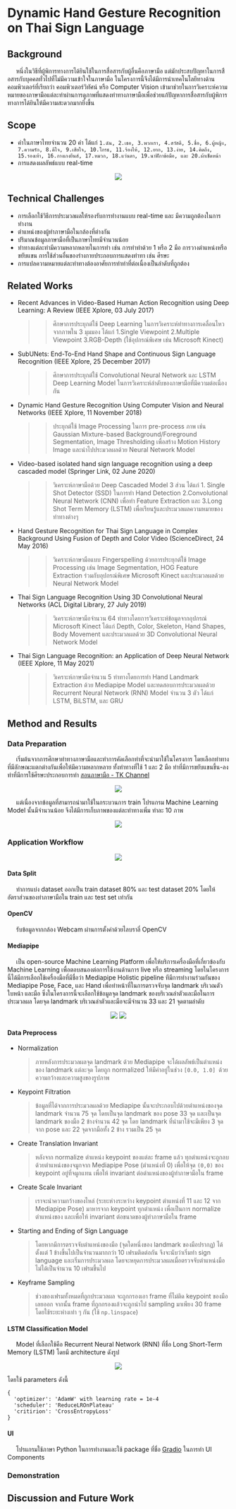 # Dynamic Hand Gesture Recognition on Thai Sign Language

## Background

&nbsp;&nbsp;&nbsp;&nbsp;&nbsp;หนึ่งในวิธีที่ผู้พิการทางการได้ยินใช้ในการสื่อสารกับผู้อื่นคือภาษามือ แต่มักประสบปัญหาในการสือสารกับบุคคลทั่วไปที่ไม่มีความเข้าใจในภาษามือ ในโครงการนี้จึงได้มีการนำเทคโนโลยีทางด้านคอมพิวเตอร์ที่เรียกว่า คอมพิวเตอร์วิทัศน์ หรือ Computer Vision เข้ามาช่วยในการวิเคราะห์ความหมายของภาษามือแต่ละท่าผ่านการดูภาพที่แสดงท่าทางภาษามือเพื่อช่วยแก้ปัญหาการสื่อสารกับผู้พิการทางการได้ยินให้มีความสะดวกมากยิ่งขึ้น

## Scope

- คำในภาษาไทยจำนวน 20 คำ ได้แก่ `1.ฉัน, 2.เธอ, 3.พวกเรา, 4.สวัสดี, 5.ชื่อ, 6.ผู้หญิง, 7.ความรัก, 8.ดีใจ, 9.เสียใจ, 10.โกรธ, 11.ร้องไห้, 12.ยาก, 13.ง่าย, 14.คิดถึง, 15.รองเท้า, 16.กางเกงยีนส์, 17.หมวก, 18.แว่นตา, 19.นาฬิกาข้อมือ, และ 20.ผ้าเช็ดหน้า`
- การแสดงผลลัพธ์แบบ real-time

<p align="center">
<img src="/resources/readme/hand_sign_language.jpg">
</p>

## Technical Challenges

- การเลือกใช้วิธีการประมวลผลให้รองรับการทำงานแบบ real-time และ มีความถูกต้องในการทำงาน
- ตำแหน่งของผู้ทำภาษามือในกล้องที่ต่างกัน
- ปริมาณข้อมูลภาษามือที่เป็นภาษาไทยมีจำนวนน้อย
- ท่าทางแต่ละท่ามีความหลากหลายในการทำ เช่น การทำท่าด้วย 1 หรือ 2 มือ การวางตำแหน่งหรือขยับแขน การใช้ส่วนอื่นของร่างกายประกอบการแสดงท่าทา เช่น ศีรษะ
- การแปลความหมายแต่ละท่าทางต้องอาศัยการทำท่าที่ต่อเนื่องเป็นลำดับที่ถูกต้อง

## Related Works

- Recent Advances in Video-Based Human Action Recognition using Deep Learning: A Review
  (IEEE Xplore, 03 July 2017)
  > > ศึกษาการประยุกต์ใช้ Deep Learning ในการวิเคราะห์ท่าทางการเคลื่อนไหวจากภาพใน 3 มุมมอง ได้แก่ 1.Single Viewpoint 2.Multiple Viewpoint 3.RGB-Depth (ใช้อุปกรณ์พิเศษ เช่น Microsoft Kinect)
- SubUNets: End-To-End Hand Shape and Continuous Sign Language Recognition (IEEE Xplore, 25 December 2017)
  > > ศึกษาการประยุกต์ใช้ Convolutional Neural Network และ LSTM Deep Learning Model ในการวิเคราะห์ลำดับของภาษามือที่มีความต่อเนื่องกัน
- Dynamic Hand Gesture Recognition Using Computer Vision and Neural Networks (IEEE Xplore, 11 November 2018)
  > > ประยุกต์ใช้ Image Processing ในการ pre-process ภาพ เช่น Gaussian Mixture-based Background/Foreground Segmentation, Image Thresholding เพื่อสร้าง Motion History Image และนำไปประมวลผลด้วย Neural Network Model
- Video-based isolated hand sign language recognition using a deep cascaded model (Springer
  Link, 02 June 2020)
  > > วิเคราะห์ภาษามือด้วย Deep Cascaded Model 3 ส่วน ได้แก่ 1. Single Shot Detector (SSD) ในการทำ Hand Detection 2.Convolutional Neural Network (CNN) เพื่อทำ Feature Extraction และ 3.Long Shot Term Memory (LSTM) เพื่อเรียนรู้และประมวลผลความหมายของท่าทางต่างๆ
- Hand Gesture Recognition for Thai Sign Language in Complex Background Using Fusion of
  Depth and Color Video (ScienceDirect, 24 May 2016)
  > > วิเคราะห์ภาษามือแบบ Fingerspelling ด้วยการประยุกต์ใช้ Image Processing เช่น Image Segmentation, HOG Feature Extraction ร่วมกับอุปกรณ์พิเศษ Microsoft Kinect และประมวลผลด้วย Neural Network Model
- Thai Sign Language Recognition Using 3D Convolutional Neural Networks (ACL Digital Library, 27 July 2019)
  > > วิเคราะห์ภาษามือจำนวน 64 ท่าทางโดยการวิเคราะห์ข้อมูลจากอุปกรณ์ Microsoft Kinect ได้แก่ Depth, Color, Skeleton, Hand Shapes, Body Movement และประมวลผลด้วย 3D Convolutional Neural Network Model
- Thai Sign Language Recognition: an Application of Deep Neural Network
  (IEEE Xplore, 11 May 2021)
  > > วิเคราะห์ภาษามือจำนวน 5 ท่าทางโดยการทำ Hand Landmark Extraction ด้วย Mediapipe Model และทดสอบการประมวลผลด้วย Recurrent Neural Network (RNN) Model จำนวน 3 ตัว ได้แก่ LSTM, BiLSTM, และ GRU

## Method and Results

### Data Preparation

&nbsp;&nbsp;&nbsp;&nbsp;&nbsp;เริ่มต้นจากการศึกษาท่าทางภาษามือและทำการคัดเลือกท่าที่จะนำมาใช้ในโครงการ โดยเลือกท่าทางที่มีลักษณะแตกต่างกันเพื่อให้มีความหลากหลาย ทั้งท่าทางที่ใช้ 1 และ 2 มือ ท่าที่มีการขยับแขนขึ้น-ลง ท่าที่มีการใช้ศีรษะประกอบการทำ
[สอนภาษามือ - TK Channel](https://www.youtube.com/playlist?list=PL04-r7CQK5w9BPtNWXnAccIm0zdO31PDy)

<p align="center">
<img src="/resources/readme/hand_sign_language.jpg">
</p>
&nbsp;&nbsp;&nbsp;&nbsp;&nbsp;แต่เนื่องจากข้อมูลที่สามารถนำมาใช้ในกระบวนการ train โปรแกรม Machine Learning Model นั้นมีจำนวนน้อย จึงได้มีการเก็บภาพของแต่ละท่าทางเพิ่ม ท่าละ 10 ภาพ
<p align="center">
<img src="/resources/readme/hand_sign.jpg">
</p>

### Application Workflow

<p align="center">
<img src="/resources/readme/workflow_diagram.png">
</p>

#### Data Split

&nbsp;&nbsp;&nbsp;&nbsp;&nbsp;ทำการแบ่ง dataset ออกเป็น train dataset 80% และ test dataset 20% โดยให้อัตราส่วนของท่าภาษามือใน train และ test set เท่ากัน

#### OpenCV

&nbsp;&nbsp;&nbsp;&nbsp;&nbsp;รับข้อมูลจากกล้อง Webcam ผ่านการตั้งค่าด้วยไลบราลี่ OpenCV

#### Mediapipe

&nbsp;&nbsp;&nbsp;&nbsp;&nbsp;เป็น open-source Machine Learning Platform เพื่อให้บริการเครื่องมือที่เกี่ยวข้องกับ Machine Learning เพื่อตอบสนองต่อการใช้งานด้านการ live หรือ streaming โดยในโครงการนี้ได้มีการเลือกใช้เครื่องมือที่มีชื่อว่า Mediapipe Holistic pipeline ทีมีการทำงานร่วมกันของ Mediapipe Pose, Face, และ Hand เพื่อทำหน้าที่ในการตรวจจับจุด landmark บริเวณตัว ใบหน้า และมือ ซึ่งในโครงการนี้จะเลือกใช้ข้อมูลจุด landmark ของบริเวณลำตัวและมือในการประมวลผล โดยจุด landmark บริเวณลำตัวและมือจะมีจำนวน 33 และ 21 จุดตามลำดับ

<p align="center">
<img src="/resources/readme/pose_landmarks.png">
<img src="/resources/readme/hand_landmarks.png">
</p>

#### Data Preprocess

- Normalization
  > ภายหลังการประมวลผลจุด landmark ด้วย Mediapipe จะได้ผลลัพธ์เป็นตำแหน่งของ landmark แต่ละจุด โดยถูก normalized ให้มีค่าอยู่ในช่วง `[0.0, 1.0] `ด้วยความกว้างและความสูงของรูปภาพ
- Keypoint Filtration
  > ข้อมูลที่ได้จากการประมวลผลด้วย Mediapipe นั้นจะประกอบไปด้วยตำแหน่งของจุด landmark จำนวน 75 จุด โดยเป็นจุด landmark ของ pose 33 จุด และเป็นจุด landmark ของมือ 2 ข้างจำนวน 42 จุด โดย landmark ที่นำมาใช้จะมีเพียง 3 จุดจาก pose และ 22 จุดจากมือทั้ง 2 ข้าง รวมเป็น 25 จุด
- Create Translation Invariant
  > หลังจาก normalize ตำแหน่ง keypoint ของแต่ละ frame แล้ว ทุกตำแหน่งจะถูกลบด้วยตำแหน่งของจมูกจาก Mediapipe Pose (ตำแหน่งที่ 0) เพื่อให้จุด `(0,0)` ของ keypoint อยู่ที่จมูกแทน เพื่อให้ invariant ต่อตำแหน่งของผู้ทำภาษามือใน frame
- Create Scale Invariant
  > เราจะนำความกว้างของไหล่ (ระยะห่างระหว่าง keypoint ตำแหน่งที่ 11 และ 12 จาก Mediapipe Pose) มาหารจาก keypoint ทุกตำแหน่ง เพื่อเป็นการ normalize ตำแหน่งของ และเพื่อให้ invariant ต่อขนาดของผู้ทำภาษามือใน frame
- Starting and Ending of Sign Language
  > โดยหากมีการตรวจจับตำแหน่งของมือ (จุดใดหนึ่งของ landmark ของมือปรากฎ) ได้ตั้งแต่ 1 ข้างขึ้นไปเป็นจำนวนมากกว่า 10 เฟรมติดต่อกัน จึงจะนับว่าเริ่มทำ sign language และเริ่มการประมวลผล โดยจะหยุดการประมวลผลเมื่อตรวจจับตำแหน่งมือไม่ได้เป็นจำนวน 10 เฟรมขึ้นไป
- Keyframe Sampling
  > ช่วงของเฟรมทั้งหมดที่ถูกประมวลผล จะถูกกรองเอา frame ที่ไม่ติด keypoint ของมือเลยออก จากนั้น frame ที่ถูกกรองแล้วจะถูกนำไป sampling มาเพียง 30 frame โดยใช้ระยะห่างเท่า ๆ กัน (ใช้ `np.linspace`)

#### LSTM Classification Model

&nbsp;&nbsp;&nbsp;&nbsp;&nbsp;Model ที่เลือกใช้คือ Recurrent Neural Network (RNN) ที่ชื่อ Long Short-Term Memory (LSTM) โดยมี architecture ดังรูป

<p align="center">  
<img src="/resources/readme/model_architecture.png">  
</p>  
โดยใช้ parameters ดังนี้

```
{
  'optimizer': 'AdamW' with learning rate = 1e-4
  'scheduler': 'ReduceLROnPlateau'
  'critirion': 'CrossEntropyLoss'
}
```

#### UI

&nbsp;&nbsp;&nbsp;&nbsp;&nbsp;โปรแกรมใช้ภาษา Python ในการทำงานและใช้ package ที่ชื่อ [Gradio](https://gradio.app/) ในการทำ UI Components

### Demonstration

## Discussion and Future Work
